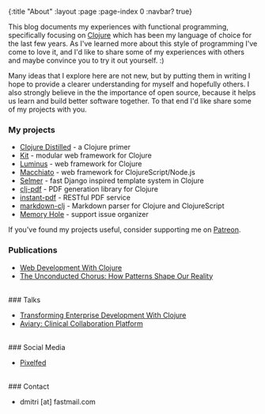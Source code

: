 {:title "About"
 :layout :page
 :page-index 0
 :navbar? true}

This blog documents my experiences with functional programming, specifically focusing on [Clojure](http://clojure.org/)
which has been my language of choice for the last few years. As I've learned more about this style of programming I've
come to love it, and I'd like to share some of my experiences with others and maybe convince you to try it out yourself. :)

Many ideas that I explore here are not new, but by putting them in writing I hope to provide a clearer understanding for
myself and hopefully others.  I also strongly believe in the the importance of open source, because it helps us learn and
build better software together. To that end I'd like share some of my projects with you.

### My projects

* [Clojure Distilled](http://yogthos.github.io/ClojureDistilled.html) - a Clojure primer
* [Kit](https://kit-clj.github.io/) - modular web framework for Clojure
* [Luminus](http://www.luminusweb.net) - web framework for Clojure
* [Macchiato](https://github.com/macchiato-framework) - web framework for ClojureScript/Node.js
* [Selmer](https://github.com/yogthos/Selmer) - fast Django inspired template system in Clojure
* [clj-pdf](https://github.com/yogthos/clj-pdf) - PDF generation library for Clojure
* [instant-pdf](http://yogthos.net/instant-pdf) - RESTful PDF service
* [markdown-clj](https://github.com/yogthos/markdown-clj) - Markdown parser for Clojure and ClojureScript
* [Memory Hole](https://github.com/yogthos/memory-hole) - support issue organizer

If you've found my projects useful, consider supporting me on [Patreon](https://www.patreon.com/yogthos).

### Publications

* [Web Development With Clojure](https://pragprog.com/book/dswdcloj3/web-development-with-clojure-third-edition)
* [The Unconducted Chorus: How Patterns Shape Our Reality](https://theunconductedchorus.com/)
<br>
### Talks

* [Transforming Enterprise Development With Clojure](https://www.youtube.com/watch?v=nItR5rwP4mY)
* [Aviary: Clinical Collaboration Platform](https://www.youtube.com/watch?v=IekPZpfbdaI)
<br>
### Social Media

* [Pixelfed](https://pixelfed.social/Yogthos)
<br>
### Contact

* <i class="fa fa-envelope"></i> dmitri [at] fastmail.com


